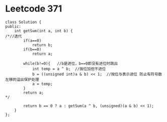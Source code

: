 # Leetcode 371
    class Solution {
    public:
        int getSum(int a, int b) {
    /*//迭代
            if(a==0)
                return b;
            if(b==0)
                return a;

            while(b!=0){   //b是进位，b==0即没有进位时跳出
                int temp = a ^ b;  //按位加但不进位
                b = ((unsigned int)a & b) << 1;  //按位与表示进位 防止有符号数左移的溢出保护处理
                a = temp;
            }
            return a;
    */

            return b == 0 ? a : getSum(a ^ b, (unsigned)(a & b) << 1); 
        }
    };
